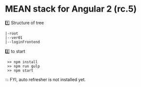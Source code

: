 # MEAN stack for Angular 2 (rc.5)

:one: Structure of tree
```
|-root
|--ver01
|--loginFrontend
```


:two: to start
```
 >> npm install
 >> npm run gulp
 >> npm start
```

:boom: FYI, auto refresher is not installed yet.





